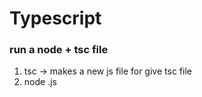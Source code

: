 # Typescript

### run a node + tsc file 
1. tsc -> makes a new js file for give tsc file 
2. node <file>.js 
 